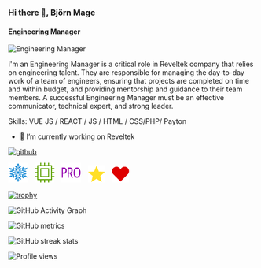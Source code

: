 ### Hi there 👋, Björn Mage
#### Engineering Manager
![Engineering Manager](https://arturssmirnovs.github.io/github-profile-readme-generator/images/banner.png)

I'm an Engineering Manager is a critical role in Reveltek company that relies on engineering talent. They are responsible for managing the day-to-day work of a team of engineers, ensuring that projects are completed on time and within budget, and providing mentorship and guidance to their team members. A successful Engineering Manager must be an effective communicator, technical expert, and strong leader.

Skills: VUE JS / REACT / JS / HTML / CSS/PHP/ Payton

- 🔭 I’m currently working on Reveltek 


[<img src='https://cdn.jsdelivr.net/npm/simple-icons@3.0.1/icons/github.svg' alt='github' height='40'>](https://github.com/bjornmage)  

<a href='https://archiveprogram.github.com/'><img src='https://raw.githubusercontent.com/acervenky/animated-github-badges/master/assets/acbadge.gif' width='40' height='40'></a> <a href='https://docs.github.com/en/developers'><img src='https://raw.githubusercontent.com/acervenky/animated-github-badges/master/assets/devbadge.gif' width='40' height='40'></a> <a href='https://github.com/pricing'><img src='https://raw.githubusercontent.com/acervenky/animated-github-badges/master/assets/pro.gif' width='40' height='40'></a> <a href='https://stars.github.com/'><img src='https://raw.githubusercontent.com/acervenky/animated-github-badges/master/assets/starbadge.gif' width='35' height='35'></a> <a href='https://docs.github.com/en/github/supporting-the-open-source-community-with-github-sponsors'><img src='https://raw.githubusercontent.com/acervenky/animated-github-badges/master/assets/sponsorbadge.gif' width='35' height='35'></a> 

[![trophy](https://github-profile-trophy.vercel.app/?username=bjornmage)](https://github.com/ryo-ma/github-profile-trophy)

![GitHub Activity Graph](https://activity-graph.herokuapp.com/graph?username=bjornmage)  

![GitHub metrics](https://metrics.lecoq.io/bjornmage)  

![GitHub streak stats](https://streak-stats.demolab.com/?user=bjornmage)  

![Profile views](https://gpvc.arturio.dev/bjornmage)  
